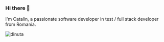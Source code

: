 ### Hi there 👋

I'm Catalin, a passionate software developer in test / full stack developer from Romania.

<p align="left">
  <img src="https://github-readme-stats.vercel.app/api?username=dinuta&show_icons=true" alt="dinuta" /> 

</p>
